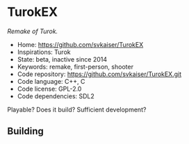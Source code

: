# TurokEX

_Remake of Turok._

- Home: https://github.com/svkaiser/TurokEX
- Inspirations: Turok
- State: beta, inactive since 2014
- Keywords: remake, first-person, shooter
- Code repository: https://github.com/svkaiser/TurokEX.git
- Code language: C++, C
- Code license: GPL-2.0
- Code dependencies: SDL2

Playable? Does it build? Sufficient development?

## Building
